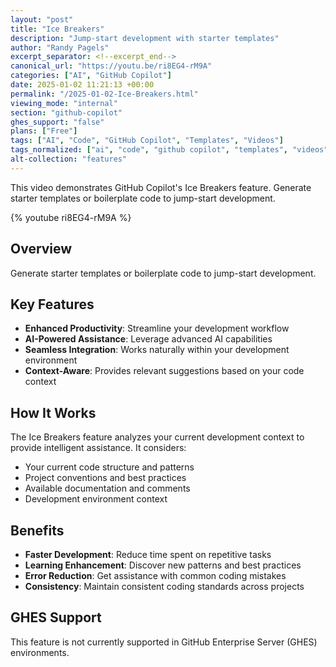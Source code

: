 ```yaml
---
layout: "post"
title: "Ice Breakers"
description: "Jump-start development with starter templates"
author: "Randy Pagels"
excerpt_separator: <!--excerpt_end-->
canonical_url: "https://youtu.be/ri8EG4-rM9A"
categories: ["AI", "GitHub Copilot"]
date: 2025-01-02 11:21:13 +00:00
permalink: "/2025-01-02-Ice-Breakers.html"
viewing_mode: "internal"
section: "github-copilot"
ghes_support: "false"
plans: ["Free"]
tags: ["AI", "Code", "GitHub Copilot", "Templates", "Videos"]
tags_normalized: ["ai", "code", "github copilot", "templates", "videos"]
alt-collection: "features"
---
```


This video demonstrates GitHub Copilot's Ice Breakers feature. Generate starter templates or boilerplate code to jump-start development.<!--excerpt_end-->

{% youtube ri8EG4-rM9A %}

## Overview

Generate starter templates or boilerplate code to jump-start development.

## Key Features

- **Enhanced Productivity**: Streamline your development workflow
- **AI-Powered Assistance**: Leverage advanced AI capabilities
- **Seamless Integration**: Works naturally within your development environment
- **Context-Aware**: Provides relevant suggestions based on your code context

## How It Works

The Ice Breakers feature analyzes your current development context to provide intelligent assistance. It considers:

- Your current code structure and patterns
- Project conventions and best practices
- Available documentation and comments
- Development environment context

## Benefits

- **Faster Development**: Reduce time spent on repetitive tasks
- **Learning Enhancement**: Discover new patterns and best practices
- **Error Reduction**: Get assistance with common coding mistakes
- **Consistency**: Maintain consistent coding standards across projects

## GHES Support

This feature is not currently supported in GitHub Enterprise Server (GHES) environments.
